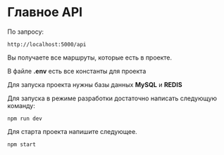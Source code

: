 # Главное API

По запросу:
```
http://localhost:5000/api
```
Вы получаете все маршруты, которые есть в проекте.

В файле **.env** есть все константы для проекта

Для запуска проекта нужны базы данных **MySQL** и **REDIS**

Для запуска в режиме разработки достаточно написать следующую команду:
```shell
npm run dev
```

Для старта проекта напишите следующее.
```shell
npm start
```